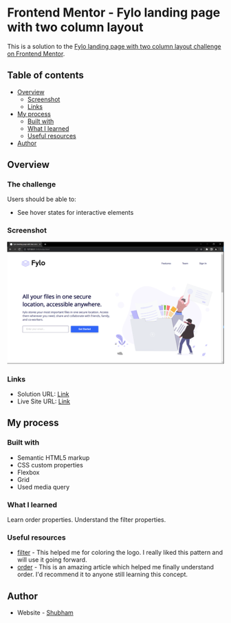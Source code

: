 # Frontend Mentor - Fylo landing page with two column layout

This is a solution to the [Fylo landing page with two column layout challenge on Frontend Mentor](https://www.frontendmentor.io/challenges/fylo-landing-page-with-two-column-layout-5ca5ef041e82137ec91a50f5).

## Table of contents

- [Overview](#overview)
  - [Screenshot](#screenshot)
  - [Links](#links)
- [My process](#my-process)
  - [Built with](#built-with)
  - [What I learned](#what-i-learned)
  - [Useful resources](#useful-resources)
- [Author](#author)


## Overview

### The challenge

Users should be able to:

- See hover states for interactive elements

### Screenshot

![](./images/fylo-screenshot.png)


### Links

- Solution URL: [Link](https://github.com/TJ-Shubham/fylo-landing-page-with-two-column-layout/)
- Live Site URL: [Link](https://tj-shubham.github.io/fylo-landing-page-with-two-column-layout/)

## My process

### Built with

- Semantic HTML5 markup
- CSS custom properties
- Flexbox
- Grid
- Used media query


### What I learned

Learn order properties. Understand the filter properties.


### Useful resources

- [filter](https://css-tricks.com/almanac/properties/f/filter/) - This helped me for coloring the logo. I really liked this pattern and will use it going forward.
- [order](https://css-tricks.com/almanac/properties/o/order/) - This is an amazing article which helped me finally understand order. I'd recommend it to anyone still learning this concept.


## Author

- Website - [Shubham](https://github.com/TJ-Shubham)

